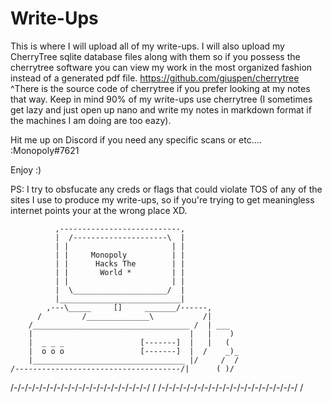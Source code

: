 # Write-Ups
This is where I will upload all of my write-ups. I will also upload my CherryTree sqlite database files along with them so if you possess the cherrytree software you can view my work in the most organized fashion instead of a generated pdf file.
https://github.com/giuspen/cherrytree
^There is the source code of cherrytree if you prefer looking at my notes that way. Keep in mind 90% of my write-ups use cherrytree (I sometimes get lazy and just open up nano and write my notes in markdown format if the machines I am doing are too eazy).

Hit me up on Discord if you need any specific scans or etc.... 
:Monopoly#7621

Enjoy :)

PS: I try to obsfucate any creds or flags that could violate TOS of any of the sites I use to produce my write-ups, so if you're trying to get meaningless internet points your at the wrong place XD.

              ,---------------------------,
              |  /---------------------\  |
              | |                       | |
              | |     Monopoly          | |
              | |      Hacks The        | |
              | |       World *         | |
              | |                       | |
              |  \_____________________/  |
              |___________________________|
            ,---\_____     []     _______/------,
          /         /______________\           /|
        /___________________________________ /  | ___
        |                                   |   |    )
        |  _ _ _                 [-------]  |   |   (
        |  o o o                 [-------]  |  /    _)_
        |__________________________________ |/     /  /
    /-------------------------------------/|      ( )/
  /-/-/-/-/-/-/-/-/-/-/-/-/-/-/-/-/-/-/-/ /
/-/-/-/-/-/-/-/-/-/-/-/-/-/-/-/-/-/-/-/ /
~~~~~~~~~~~~~~~~~~~~~~~~~~~~~~~~~~~~~~~
